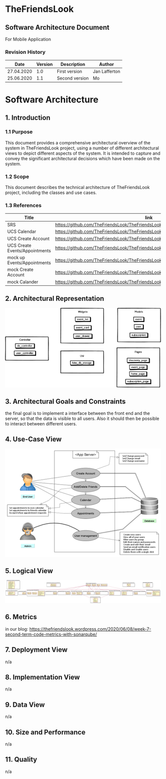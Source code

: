 # TheFriendsLook

## Software Architecture Document
For Mobile Application

### Revision History

| Date | Version | Description | Author 
| --- | --- | --- | ---
| 27.04.2020 | 1.0 | First version | Jan Lafferton
| 25.06.2020 | 1.1 | Second version| Mo

# Software Architecture
## 1. Introduction
### 1.1 Purpose
This document provides a comprehensive architectural overview of the system in TheFriendsLook project, using a number of different architectural views to depict different aspects of the system. It is intended to capture and convey the significant architectural decisions which have been made on the system.

### 1.2 Scope
This document describes the technical architecture of TheFriendsLook project, including the classes and use cases.

### 1.3 References
| Title                         | link                                     |
|-------------------------------|------------------------------------------|
| SRS                           | https://github.com/TheFriendsLook/TheFriendsLook/blob/master/doc/SRS.md |
| UCS Calendar                  |https://github.com/TheFriendsLook/TheFriendsLook/blob/master/doc/UCcal.md |
| UCS Create Account 		| https://github.com/TheFriendsLook/TheFriendsLook/blob/master/doc/UCcreat.md	|
| UCS Create Events/Appointments 		| https://github.com/TheFriendsLook/TheFriendsLook/blob/master/doc/UCappo.md |
| mock up Events/Appointments       | https://github.com/TheFriendsLook/TheFriendsLook/blob/master/doc/images/MUappo.jpeg |
| mock Create Account       | https://github.com/TheFriendsLook/TheFriendsLook/blob/master/doc/images/MUcreat.jpeg |
| mock Calander       | https://github.com/TheFriendsLook/TheFriendsLook/blob/master/doc/images/MUCal.JPG |

## 2. Architectural Representation
![Alt-Text](./images/US%20new.png)

## 3. Architectural Goals and Constraints
the final goal is to implement a interface between the front end and the server, so that the data is visible to all users. Also it should then be possible to interact between different users.

## 4. Use-Case View
![Alt-Text](./images/UCD.jpg)

## 5. Logical View
![Alt-Text](./images/CD.png)

## 6. Metrics
in our blog:
https://thefriendslook.wordpress.com/2020/06/08/week-7-second-term-code-metrics-with-sonarqube/

## 7. Deployment View
n/a

## 8. Implementation View
n/a

## 9. Data View
n/a

## 10. Size and Performance
n/a

## 11. Quality
n/a
